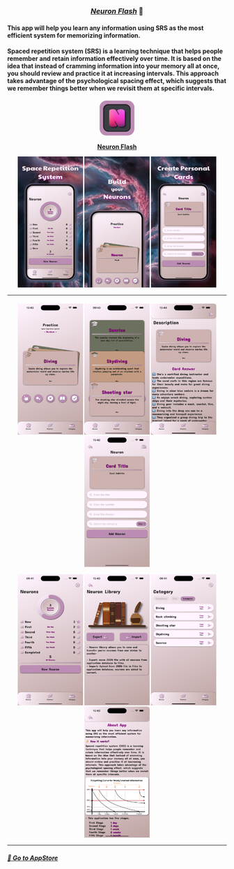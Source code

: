 <!--- LOGO --->
***<h3 align="center"> <a href="https://github.com/karamanets" target="_blank"> Neuron Flash</a>***  📱


<!--- To upload a project : --->

#### This app will help you learn any information using SRS as the most efficient system for memorizing information.

#### Spaced repetition system (SRS) is a learning technique that helps people remember and retain information effectively over time. It is based on the idea that instead of cramming information into your memory all at once, you should review and practice it at increasing intervals. This approach takes advantage of the psychological spacing effect, which suggests that we remember things better when we revisit them at specific intervals.

 <h4 align="center">  
   
<!--- Links to App Store--->
<img src="https://github.com/karamanets/karamanets/blob/main/icon/NeuronLogo.png" width="80" height="80">

[Neuron Flash](https://apps.apple.com/ua/app/neuron-flash/id6470381263?l=en&platform=iphone)  

 <!--- Screens List --->  
<img src="https://github.com/karamanets/Neuron-Flash/blob/main/Screens/appStore1.png" width="150" height="300">  <img src="https://github.com/karamanets/Neuron-Flash/blob/main/Screens/appStore2.png" width="150" height="300">   <img src="https://github.com/karamanets/Neuron-Flash/blob/main/Screens/appStore3.png" width="150" height="300">

___

 <h4 align="center">  

  
 <!--- Screens List --->  
<img src="https://github.com/karamanets/Neuron-Flash/blob/main/Screens/screen1.png" width="150" height="300">  <img src="https://github.com/karamanets/Neuron-Flash/blob/main/Screens/screen2.png" width="150" height="300">   <img src="https://github.com/karamanets/Neuron-Flash/blob/main/Screens/screen3.png" width="150" height="300">  <img src="https://github.com/karamanets/Neuron-Flash/blob/main/Screens/screen4.png" width="150" height="300"> 
 
 <img src="https://github.com/karamanets/Neuron-Flash/blob/main/Screens/screen5.png" width="150" height="300">  <img src="https://github.com/karamanets/Neuron-Flash/blob/main/Screens/screen6.png" width="150" height="300">   <img src="https://github.com/karamanets/Neuron-Flash/blob/main/Screens/screen7.png" width="150" height="300">  <img src="https://github.com/karamanets/Neuron-Flash/blob/main/Screens/screen8.png" width="150" height="300">

 ___

 <h5 align="lefth">

[🔗 Go to AppStore](https://apps.apple.com/ua/app/neuron-flash/id6470381263?l=en)
